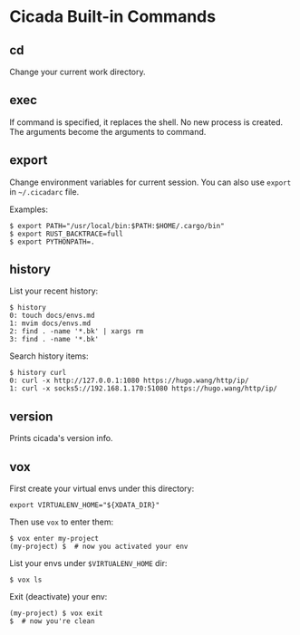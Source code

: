 # Cicada Built-in Commands

## cd

Change your current work directory.

## exec

If command is specified, it replaces the shell. No new process is created.
The arguments become the arguments to command.

## export

Change environment variables for current session. You can also use `export` in
`~/.cicadarc` file.

Examples:
```
$ export PATH="/usr/local/bin:$PATH:$HOME/.cargo/bin"
$ export RUST_BACKTRACE=full
$ export PYTHONPATH=.
```

## history

List your recent history:
```
$ history
0: touch docs/envs.md
1: mvim docs/envs.md
2: find . -name '*.bk' | xargs rm
3: find . -name '*.bk'
```
Search history items:
```
$ history curl
0: curl -x http://127.0.0.1:1080 https://hugo.wang/http/ip/
1: curl -x socks5://192.168.1.170:51080 https://hugo.wang/http/ip/
```

## version

Prints cicada's version info.

## vox

First create your virtual envs under this directory:
```
export VIRTUALENV_HOME="${XDATA_DIR}"
```

Then use `vox` to enter them:
```
$ vox enter my-project
(my-project) $  # now you activated your env
```

List your envs under `$VIRTUALENV_HOME` dir:
```
$ vox ls
```

Exit (deactivate) your env:
```
(my-project) $ vox exit
$  # now you're clean
```

